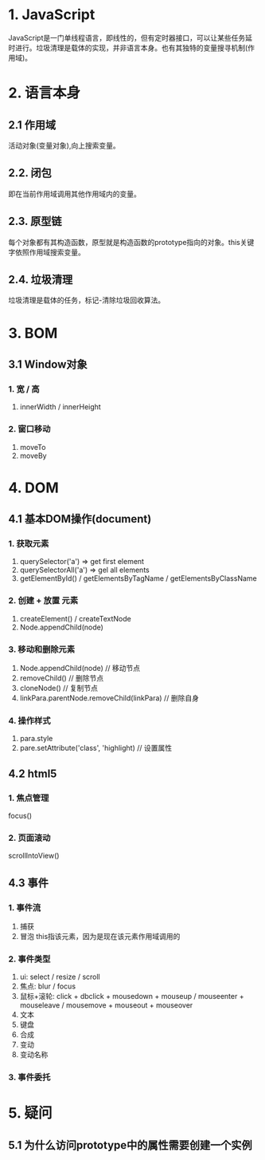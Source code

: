 # 1. JavaScript
JavaScript是一门单线程语言，即线性的，但有定时器接口，可以让某些任务延时进行。垃圾清理是载体的实现，并非语言本身。也有其独特的变量搜寻机制(作用域)。

# 2. 语言本身
## 2.1 作用域
活动对象(变量对象),向上搜索变量。
## 2.2. 闭包
即在当前作用域调用其他作用域内的变量。
## 2.3. 原型链
每个对象都有其构造函数，原型就是构造函数的prototype指向的对象。this关键字依照作用域搜索变量。
## 2.4. 垃圾清理
垃圾清理是载体的任务，标记-清除垃圾回收算法。

# 3. BOM
## 3.1 Window对象
### 1. 宽 / 高
1. innerWidth / innerHeight
### 2. 窗口移动
1. moveTo
2. moveBy

# 4. DOM
## 4.1 基本DOM操作(document)
### 1. 获取元素
1. querySelector('a') => get first element 
2. querySelectorAll('a') => gel all elements
3. getElementById() / getElementsByTagName / getElementsByClassName
### 2. 创建 + 放置 元素
1. createElement() / createTextNode
2. Node.appendChild(node)
### 3. 移动和删除元素
1. Node.appendChild(node) // 移动节点
2. removeChild() // 删除节点
3. cloneNode() // 复制节点
4. linkPara.parentNode.removeChild(linkPara) // 删除自身
### 4. 操作样式
1. para.style
2. pare.setAttribute('class', 'highlight) // 设置属性

## 4.2 html5
### 1. 焦点管理
focus()
### 2. 页面滚动
scrollIntoView()

## 4.3 事件
### 1. 事件流
1. 捕获
2. 冒泡
this指该元素，因为是现在该元素作用域调用的
### 2. 事件类型
1. ui: select / resize / scroll
2. 焦点: blur / focus
3. 鼠标+滚轮: click + dbclick + mousedown + mouseup / mouseenter + mouseleave / mousemove + mouseout + mouseover
4. 文本
5. 键盘
6. 合成
7. 变动
8. 变动名称
### 3. 事件委托

# 5. 疑问
## 5.1 为什么访问prototype中的属性需要创建一个实例